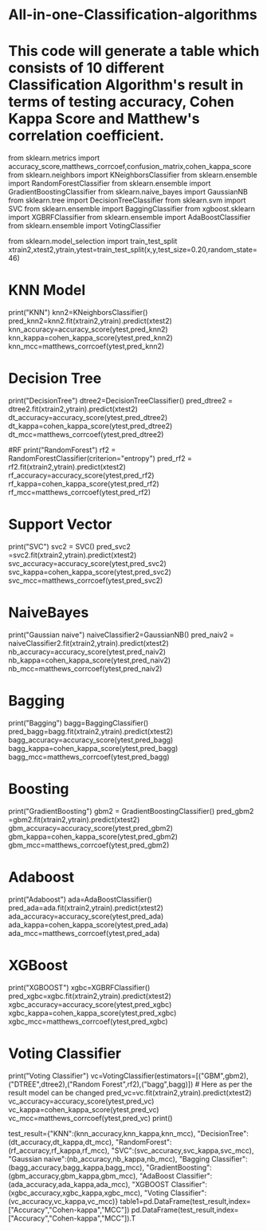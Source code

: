 # All-in-one-Classification-algorithms
# This code will generate a table which consists of 10 different Classification Algorithm's result in terms of testing accuracy, Cohen Kappa Score and Matthew's correlation coefficient.

from sklearn.metrics import accuracy_score,matthews_corrcoef,confusion_matrix,cohen_kappa_score
from sklearn.neighbors import KNeighborsClassifier
from sklearn.ensemble import RandomForestClassifier
from sklearn.ensemble import GradientBoostingClassifier
from sklearn.naive_bayes import GaussianNB
from sklearn.tree import DecisionTreeClassifier
from sklearn.svm import SVC
from sklearn.ensemble import BaggingClassifier
from xgboost.sklearn import XGBRFClassifier
from sklearn.ensemble import AdaBoostClassifier
from sklearn.ensemble import VotingClassifier

from sklearn.model_selection import train_test_split
xtrain2,xtest2,ytrain,ytest=train_test_split(x,y,test_size=0.20,random_state=46)

# KNN Model
print("KNN")
knn2=KNeighborsClassifier()
pred_knn2=knn2.fit(xtrain2,ytrain).predict(xtest2)
knn_accuracy=accuracy_score(ytest,pred_knn2)
knn_kappa=cohen_kappa_score(ytest,pred_knn2)
knn_mcc=matthews_corrcoef(ytest,pred_knn2)

# Decision Tree
print("DecisionTree")
dtree2=DecisionTreeClassifier()
pred_dtree2 = dtree2.fit(xtrain2,ytrain).predict(xtest2)
dt_accuracy=accuracy_score(ytest,pred_dtree2)
dt_kappa=cohen_kappa_score(ytest,pred_dtree2)
dt_mcc=matthews_corrcoef(ytest,pred_dtree2)

#RF
print("RandomForest")
rf2 = RandomForestClassifier(criterion="entropy")
pred_rf2 = rf2.fit(xtrain2,ytrain).predict(xtest2)
rf_accuracy=accuracy_score(ytest,pred_rf2)
rf_kappa=cohen_kappa_score(ytest,pred_rf2)
rf_mcc=matthews_corrcoef(ytest,pred_rf2)

# Support Vector
print("SVC")
svc2 = SVC()
pred_svc2 =svc2.fit(xtrain2,ytrain).predict(xtest2)
svc_accuracy=accuracy_score(ytest,pred_svc2)
svc_kappa=cohen_kappa_score(ytest,pred_svc2)
svc_mcc=matthews_corrcoef(ytest,pred_svc2)

# NaiveBayes
print("Gaussian naive")
naiveClassifier2=GaussianNB()
pred_naiv2 = naiveClassifier2.fit(xtrain2,ytrain).predict(xtest2)
nb_accuracy=accuracy_score(ytest,pred_naiv2)
nb_kappa=cohen_kappa_score(ytest,pred_naiv2)
nb_mcc=matthews_corrcoef(ytest,pred_naiv2)

# Bagging
print("Bagging")
bagg=BaggingClassifier()
pred_bagg=bagg.fit(xtrain2,ytrain).predict(xtest2)
bagg_accuracy=accuracy_score(ytest,pred_bagg)
bagg_kappa=cohen_kappa_score(ytest,pred_bagg)
bagg_mcc=matthews_corrcoef(ytest,pred_bagg)

# Boosting
print("GradientBoosting")
gbm2 = GradientBoostingClassifier()
pred_gbm2 =gbm2.fit(xtrain2,ytrain).predict(xtest2)
gbm_accuracy=accuracy_score(ytest,pred_gbm2)
gbm_kappa=cohen_kappa_score(ytest,pred_gbm2)
gbm_mcc=matthews_corrcoef(ytest,pred_gbm2)

# Adaboost
print("Adaboost")
ada=AdaBoostClassifier()
pred_ada=ada.fit(xtrain2,ytrain).predict(xtest2)
ada_accuracy=accuracy_score(ytest,pred_ada)
ada_kappa=cohen_kappa_score(ytest,pred_ada)
ada_mcc=matthews_corrcoef(ytest,pred_ada)

# XGBoost
print("XGBOOST")
xgbc=XGBRFClassifier()
pred_xgbc=xgbc.fit(xtrain2,ytrain).predict(xtest2)
xgbc_accuracy=accuracy_score(ytest,pred_xgbc)
xgbc_kappa=cohen_kappa_score(ytest,pred_xgbc)
xgbc_mcc=matthews_corrcoef(ytest,pred_xgbc)

# Voting Classifier
print("Voting Classifier")
vc=VotingClassifier(estimators=[("GBM",gbm2),("DTREE",dtree2),("Random Forest",rf2),("bagg",bagg)]) # Here as per the result model can be changed
pred_vc=vc.fit(xtrain2,ytrain).predict(xtest2)
vc_accuracy=accuracy_score(ytest,pred_vc)
vc_kappa=cohen_kappa_score(ytest,pred_vc)
vc_mcc=matthews_corrcoef(ytest,pred_vc)
print()

test_result={"KNN":(knn_accuracy,knn_kappa,knn_mcc),
             "DecisionTree":(dt_accuracy,dt_kappa,dt_mcc),
             "RandomForest":(rf_accuracy,rf_kappa,rf_mcc),
             "SVC":(svc_accuracy,svc_kappa,svc_mcc),
             "Gaussian naive":(nb_accuracy,nb_kappa,nb_mcc),
             "Bagging Classifier":(bagg_accuracy,bagg_kappa,bagg_mcc),
             "GradientBoosting":(gbm_accuracy,gbm_kappa,gbm_mcc),
             "AdaBoost Classifier":(ada_accuracy,ada_kappa,ada_mcc),
             "XGBOOST Classifier":(xgbc_accuracy,xgbc_kappa,xgbc_mcc),
             "Voting Classifier":(vc_accuracy,vc_kappa,vc_mcc)}
table1=pd.DataFrame(test_result,index=["Accuracy","Cohen-kappa","MCC"])
pd.DataFrame(test_result,index=["Accuracy","Cohen-kappa","MCC"]).T
